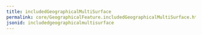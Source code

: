 ```yaml
---
title: includedGeographicalMultiSurface
permalink: core/GeographicalFeature.includedGeographicalMultiSurface.html
jsonid: includedgeographicalmultisurface
---
```


